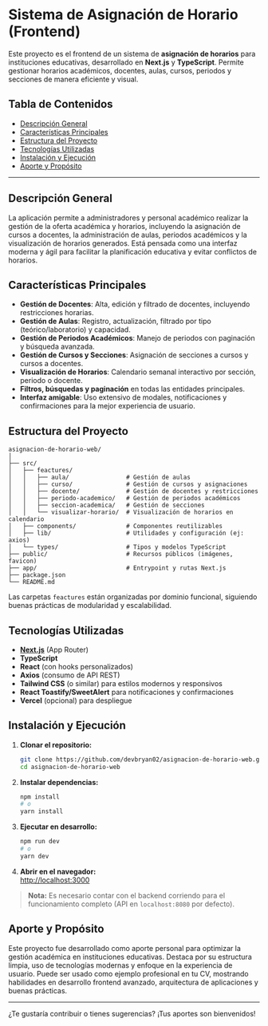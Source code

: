 # Sistema de Asignación de Horario (Frontend)

Este proyecto es el frontend de un sistema de **asignación de horarios** para instituciones educativas, desarrollado en **Next.js** y **TypeScript**. Permite gestionar horarios académicos, docentes, aulas, cursos, periodos y secciones de manera eficiente y visual.

## Tabla de Contenidos

- [Descripción General](#descripción-general)
- [Características Principales](#características-principales)
- [Estructura del Proyecto](#estructura-del-proyecto)
- [Tecnologías Utilizadas](#tecnologías-utilizadas)
- [Instalación y Ejecución](#instalación-y-ejecución)
- [Aporte y Propósito](#aporte-y-propósito)

---

## Descripción General

La aplicación permite a administradores y personal académico realizar la gestión de la oferta académica y horarios, incluyendo la asignación de cursos a docentes, la administración de aulas, periodos académicos y la visualización de horarios generados. Está pensada como una interfaz moderna y ágil para facilitar la planificación educativa y evitar conflictos de horarios.

## Características Principales

- **Gestión de Docentes**: Alta, edición y filtrado de docentes, incluyendo restricciones horarias.
- **Gestión de Aulas**: Registro, actualización, filtrado por tipo (teórico/laboratorio) y capacidad.
- **Gestión de Periodos Académicos**: Manejo de periodos con paginación y búsqueda avanzada.
- **Gestión de Cursos y Secciones**: Asignación de secciones a cursos y cursos a docentes.
- **Visualización de Horarios**: Calendario semanal interactivo por sección, periodo o docente.
- **Filtros, búsquedas y paginación** en todas las entidades principales.
- **Interfaz amigable**: Uso extensivo de modales, notificaciones y confirmaciones para la mejor experiencia de usuario.

## Estructura del Proyecto

```
asignacion-de-horario-web/
│
├── src/
│   ├── feactures/
│   │   ├── aula/                # Gestión de aulas
│   │   ├── curso/               # Gestión de cursos y asignaciones
│   │   ├── docente/             # Gestión de docentes y restricciones
│   │   ├── periodo-academico/   # Gestión de periodos académicos
│   │   ├── seccion-academica/   # Gestión de secciones
│   │   └── visualizar-horario/  # Visualización de horarios en calendario
│   ├── components/              # Componentes reutilizables
│   ├── lib/                     # Utilidades y configuración (ej: axios)
│   └── types/                   # Tipos y modelos TypeScript
├── public/                      # Recursos públicos (imágenes, favicon)
├── app/                         # Entrypoint y rutas Next.js
├── package.json
└── README.md
```

Las carpetas `feactures` están organizadas por dominio funcional, siguiendo buenas prácticas de modularidad y escalabilidad.

## Tecnologías Utilizadas

- **[Next.js](https://nextjs.org/)** (App Router)
- **TypeScript**
- **React** (con hooks personalizados)
- **Axios** (consumo de API REST)
- **Tailwind CSS** (o similar) para estilos modernos y responsivos
- **React Toastify/SweetAlert** para notificaciones y confirmaciones
- **Vercel** (opcional) para despliegue

## Instalación y Ejecución

1. **Clonar el repositorio:**

   ```bash
   git clone https://github.com/devbryan02/asignacion-de-horario-web.git
   cd asignacion-de-horario-web
   ```

2. **Instalar dependencias:**

   ```bash
   npm install
   # o
   yarn install
   ```

3. **Ejecutar en desarrollo:**

   ```bash
   npm run dev
   # o
   yarn dev
   ```

4. **Abrir en el navegador:**  
   [http://localhost:3000](http://localhost:3000)

> **Nota:** Es necesario contar con el backend corriendo para el funcionamiento completo (API en `localhost:8080` por defecto).

## Aporte y Propósito

Este proyecto fue desarrollado como aporte personal para optimizar la gestión académica en instituciones educativas. Destaca por su estructura limpia, uso de tecnologías modernas y enfoque en la experiencia de usuario. Puede ser usado como ejemplo profesional en tu CV, mostrando habilidades en desarrollo frontend avanzado, arquitectura de aplicaciones y buenas prácticas.

---

¿Te gustaría contribuir o tienes sugerencias? ¡Tus aportes son bienvenidos!
